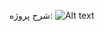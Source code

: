 شرح پروژه:
![Alt text](https://c589564.parspack.net/c589564//screencapture-docs-google-document-d-1elH6-Fh-fHZ5bOfuOT1LS7pn-hpJjW9s51vi8W04LGU-edit-2025-07-21-11_24_31.png)
